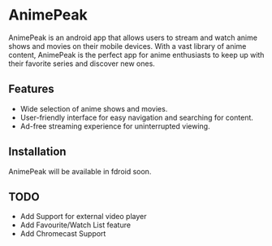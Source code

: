 # AnimePeak

AnimePeak is an android app that allows users to stream and watch anime shows and movies on their mobile devices. With a vast library of anime content, AnimePeak is the perfect app for anime enthusiasts to keep up with their favorite series and discover new ones.


## Features

- Wide selection of anime shows and movies.
- User-friendly interface for easy navigation and searching for content.
- Ad-free streaming experience for uninterrupted viewing.



## Installation

AnimePeak will be available in fdroid soon.

## TODO
- Add Support for external video player
- Add Favourite/Watch List feature
- Add Chromecast Support




